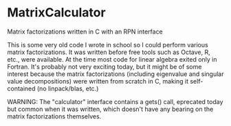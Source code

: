 # MatrixCalculator
Matrix factorizations written in C with an RPN interface

This is some very old code I wrote in school so I could perform various matrix factorizations.
It was written before free tools such as Octave, R, etc., were available.  At the time most code for linear algebra exited only in Fortran.
It's probably not very exciting today, but it might be of some interest because the matrix factorizations
(including eigenvalue and singular value decompositions) were written from scratch in C, making it self-contained (no linpack/blas, etc.)

WARNING: The "calculator" interface contains a gets() call, eprecated today but common when it was written,
which doesn't have any bearing on the matrix factorizations themselves.






